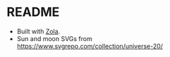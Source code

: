 # README

- Built with [Zola](https://www.getzola.org/documentation).
- Sun and moon SVGs from <https://www.svgrepo.com/collection/universe-20/>
